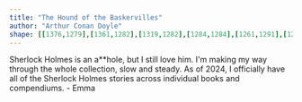 ```yaml
---
title: "The Hound of the Baskervilles"
author: "Arthur Conan Doyle"
shape: [[1376,1279],[1361,1282],[1319,1282],[1284,1284],[1261,1291],[1248,1293],[1145,1292],[1140,1294],[1130,1294],[1123,1293],[1110,1286],[1095,1282],[1062,1285],[1024,1285],[1008,1287],[1000,1291],[997,1296],[996,1302],[996,1317],[994,1331],[988,1344],[988,1348],[996,1352],[1102,1355],[1283,1354],[1293,1356],[1349,1356],[1367,1352],[1380,1346],[1387,1339],[1390,1333],[1395,1291],[1395,1283],[1392,1280],[1382,1279]]
---
```

Sherlock Holmes is an a**hole, but I still love him.  I'm making my way through the whole collection, slow and steady.  As of 2024, I officially have all of the Sherlock Holmes stories across individual books and compendiums. - Emma
